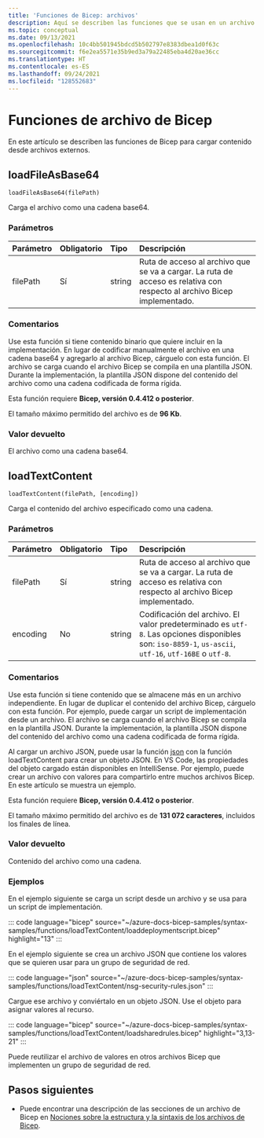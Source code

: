 ```yaml
---
title: 'Funciones de Bicep: archivos'
description: Aquí se describen las funciones que se usan en un archivo Bicep para cargar contenido desde un archivo.
ms.topic: conceptual
ms.date: 09/13/2021
ms.openlocfilehash: 10c4bb501945bdcd5b502797e8383dbea1d0f63c
ms.sourcegitcommit: f6e2ea5571e35b9ed3a79a22485eba4d20ae36cc
ms.translationtype: HT
ms.contentlocale: es-ES
ms.lasthandoff: 09/24/2021
ms.locfileid: "128552683"
---
```

# <a name="file-functions-for-bicep"></a>Funciones de archivo de Bicep

En este artículo se describen las funciones de Bicep para cargar contenido desde archivos externos.

## <a name="loadfileasbase64"></a>loadFileAsBase64

`loadFileAsBase64(filePath)`

Carga el archivo como una cadena base64. 

### <a name="parameters"></a>Parámetros

| Parámetro | Obligatorio | Tipo | Descripción |
|:--- |:--- |:--- |:--- |
| filePath | Sí | string | Ruta de acceso al archivo que se va a cargar. La ruta de acceso es relativa con respecto al archivo Bicep implementado. |

### <a name="remarks"></a>Comentarios

Use esta función si tiene contenido binario que quiere incluir en la implementación. En lugar de codificar manualmente el archivo en una cadena base64 y agregarlo al archivo Bicep, cárguelo con esta función. El archivo se carga cuando el archivo Bicep se compila en una plantilla JSON. Durante la implementación, la plantilla JSON dispone del contenido del archivo como una cadena codificada de forma rígida.

Esta función requiere **Bicep, versión 0.4.412 o posterior**. 

El tamaño máximo permitido del archivo es de **96 Kb**.

### <a name="return-value"></a>Valor devuelto

El archivo como una cadena base64.

## <a name="loadtextcontent"></a>loadTextContent

`loadTextContent(filePath, [encoding])`

Carga el contenido del archivo especificado como una cadena. 

### <a name="parameters"></a>Parámetros

| Parámetro | Obligatorio | Tipo | Descripción |
|:--- |:--- |:--- |:--- |
| filePath | Sí | string | Ruta de acceso al archivo que se va a cargar. La ruta de acceso es relativa con respecto al archivo Bicep implementado. |
| encoding | No | string | Codificación del archivo. El valor predeterminado es `utf-8`. Las opciones disponibles son: `iso-8859-1`, `us-ascii`, `utf-16`, `utf-16BE` o `utf-8`.  |

### <a name="remarks"></a>Comentarios

Use esta función si tiene contenido que se almacene más en un archivo independiente. En lugar de duplicar el contenido del archivo Bicep, cárguelo con esta función. Por ejemplo, puede cargar un script de implementación desde un archivo. El archivo se carga cuando el archivo Bicep se compila en la plantilla JSON. Durante la implementación, la plantilla JSON dispone del contenido del archivo como una cadena codificada de forma rígida.

Al cargar un archivo JSON, puede usar la función [json](bicep-functions-object.md#json) con la función loadTextContent para crear un objeto JSON. En VS Code, las propiedades del objeto cargado están disponibles en IntelliSense. Por ejemplo, puede crear un archivo con valores para compartirlo entre muchos archivos Bicep. En este artículo se muestra un ejemplo.

Esta función requiere **Bicep, versión 0.4.412 o posterior**.

El tamaño máximo permitido del archivo es de **131 072 caracteres**, incluidos los finales de línea.

### <a name="return-value"></a>Valor devuelto

Contenido del archivo como una cadena.

### <a name="examples"></a>Ejemplos

En el ejemplo siguiente se carga un script desde un archivo y se usa para un script de implementación.

::: code language="bicep" source="~/azure-docs-bicep-samples/syntax-samples/functions/loadTextContent/loaddeploymentscript.bicep" highlight="13" :::

En el ejemplo siguiente se crea un archivo JSON que contiene los valores que se quieren usar para un grupo de seguridad de red.

::: code language="json" source="~/azure-docs-bicep-samples/syntax-samples/functions/loadTextContent/nsg-security-rules.json" :::

Cargue ese archivo y conviértalo en un objeto JSON. Use el objeto para asignar valores al recurso.

::: code language="bicep" source="~/azure-docs-bicep-samples/syntax-samples/functions/loadTextContent/loadsharedrules.bicep" highlight="3,13-21" :::

Puede reutilizar el archivo de valores en otros archivos Bicep que implementen un grupo de seguridad de red.

## <a name="next-steps"></a>Pasos siguientes

* Puede encontrar una descripción de las secciones de un archivo de Bicep en [Nociones sobre la estructura y la sintaxis de los archivos de Bicep](./file.md).
